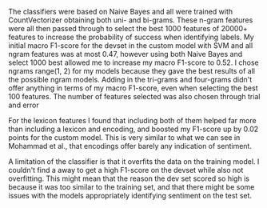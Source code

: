 The classifiers were based on Naive Bayes and all were trained with CountVectorizer obtaining both uni- and bi-grams. These n-gram features were all then passed through to select the best 1000 features of 20000+ features to increase the probability of success when identifying labels. My initial macro F1-score for the devset in the custom model with SVM and all ngram features was at most 0.47, however using both Naive Bayes and select 1000 best allowed me to increase my macro F1-score to 0.52. I chose ngrams range(1, 2) for my models because they gave the best results of all the possible ngram models. Adding in the tri-grams and four-grams didn't offer anything in terms of my macro F1-score, even when selecting the best 100 features. The number of features selected was also chosen through trial and error

For the lexicon features I found that including both of them helped far more than including a lexicon and encoding, and boosted my F1-score up by 0.02 points for the custom model. This is very similar to what we can see in Mohammad et al., that encodings offer barely any indication of sentiment.

A limitation of the classifier is that it overfits the data on the training model. I couldn't find a away to get a high F1-score on the devset while also not overfitting. This might mean that the reason the dev set scored so high is because it was too similar to the training set, and that there might be some issues with the models appropriately identifying sentiment on the test set.
